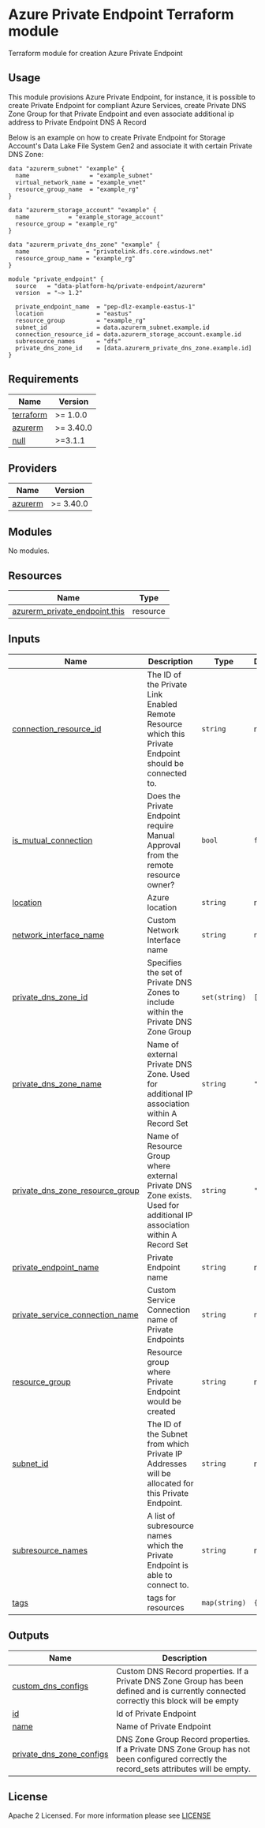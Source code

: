 # Azure Private Endpoint Terraform module
Terraform module for creation Azure Private Endpoint

## Usage
This module provisions Azure Private Endpoint, for instance, it is possible to create Private Endpoint for compliant Azure Services, create Private DNS Zone Group for that Private Endpoint and even associate additional ip address to Private Endpoint DNS A Record

Below is an example on how to create Private Endpoint for Storage Account's Data Lake File System Gen2 and associate it with certain Private DNS Zone:

```hcl
data "azurerm_subnet" "example" {
  name                 = "example_subnet"
  virtual_network_name = "example_vnet"
  resource_group_name  = "example_rg"
}

data "azurerm_storage_account" "example" {
  name           = "example_storage_account"
  resource_group = "example_rg"
}

data "azurerm_private_dns_zone" "example" {
  name                = "privatelink.dfs.core.windows.net"
  resource_group_name = "example_rg"
}

module "private_endpoint" {
  source   = "data-platform-hq/private-endpoint/azurerm"
  version  = "~> 1.2"
  
  private_endpoint_name  = "pep-dlz-example-eastus-1"
  location               = "eastus"
  resource_group         = "example_rg"
  subnet_id              = data.azurerm_subnet.example.id
  connection_resource_id = data.azurerm_storage_account.example.id
  subresource_names      = "dfs"
  private_dns_zone_id    = [data.azurerm_private_dns_zone.example.id]
}
```

<!-- BEGIN_TF_DOCS -->
## Requirements

| Name | Version |
|------|---------|
| <a name="requirement_terraform"></a> [terraform](#requirement\_terraform) | >= 1.0.0 |
| <a name="requirement_azurerm"></a> [azurerm](#requirement\_azurerm) | >= 3.40.0 |
| <a name="requirement_null"></a> [null](#requirement\_null) | >=3.1.1 |

## Providers

| Name | Version |
|------|---------|
| <a name="provider_azurerm"></a> [azurerm](#provider\_azurerm) | >= 3.40.0 |

## Modules

No modules.

## Resources

| Name | Type |
|------|------|
| [azurerm_private_endpoint.this](https://registry.terraform.io/providers/hashicorp/azurerm/latest/docs/resources/private_endpoint) | resource |

## Inputs

| Name | Description | Type | Default | Required |
|------|-------------|------|---------|:--------:|
| <a name="input_connection_resource_id"></a> [connection\_resource\_id](#input\_connection\_resource\_id) | The ID of the Private Link Enabled Remote Resource which this Private Endpoint should be connected to. | `string` | n/a | yes |
| <a name="input_is_mutual_connection"></a> [is\_mutual\_connection](#input\_is\_mutual\_connection) | Does the Private Endpoint require Manual Approval from the remote resource owner? | `bool` | `false` | no |
| <a name="input_location"></a> [location](#input\_location) | Azure location | `string` | n/a | yes |
| <a name="input_network_interface_name"></a> [network\_interface\_name](#input\_network\_interface\_name) | Custom Network Interface name | `string` | `null` | no |
| <a name="input_private_dns_zone_id"></a> [private\_dns\_zone\_id](#input\_private\_dns\_zone\_id) | Specifies the set of Private DNS Zones to include within the Private DNS Zone Group | `set(string)` | `[]` | no |
| <a name="input_private_dns_zone_name"></a> [private\_dns\_zone\_name](#input\_private\_dns\_zone\_name) | Name of external Private DNS Zone. Used for additional IP association within A Record Set | `string` | `""` | no |
| <a name="input_private_dns_zone_resource_group"></a> [private\_dns\_zone\_resource\_group](#input\_private\_dns\_zone\_resource\_group) | Name of Resource Group where external Private DNS Zone exists. Used for additional IP association within A Record Set | `string` | `""` | no |
| <a name="input_private_endpoint_name"></a> [private\_endpoint\_name](#input\_private\_endpoint\_name) | Private Endpoint name | `string` | n/a | yes |
| <a name="input_private_service_connection_name"></a> [private\_service\_connection\_name](#input\_private\_service\_connection\_name) | Custom Service Connection name of Private Endpoints | `string` | `null` | no |
| <a name="input_resource_group"></a> [resource\_group](#input\_resource\_group) | Resource group where Private Endpoint would be created | `string` | n/a | yes |
| <a name="input_subnet_id"></a> [subnet\_id](#input\_subnet\_id) | The ID of the Subnet from which Private IP Addresses will be allocated for this Private Endpoint. | `string` | n/a | yes |
| <a name="input_subresource_names"></a> [subresource\_names](#input\_subresource\_names) | A list of subresource names which the Private Endpoint is able to connect to. | `string` | n/a | yes |
| <a name="input_tags"></a> [tags](#input\_tags) | tags for resources | `map(string)` | `{}` | no |

## Outputs

| Name | Description |
|------|-------------|
| <a name="output_custom_dns_configs"></a> [custom\_dns\_configs](#output\_custom\_dns\_configs) | Custom DNS Record properties. If a Private DNS Zone Group has been defined and is currently connected correctly this block will be empty |
| <a name="output_id"></a> [id](#output\_id) | Id of Private Endpoint |
| <a name="output_name"></a> [name](#output\_name) | Name of Private Endpoint |
| <a name="output_private_dns_zone_configs"></a> [private\_dns\_zone\_configs](#output\_private\_dns\_zone\_configs) | DNS Zone Group Record properties. If a Private DNS Zone Group has not been configured correctly the record\_sets attributes will be empty. |
<!-- END_TF_DOCS -->

## License

Apache 2 Licensed. For more information please see [LICENSE](https://github.com/data-platform-hq/terraform-azurerm-private-endpoint/blob/main/LICENSE)
